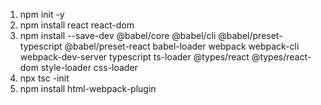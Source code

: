 1. npm init -y
2. npm install react react-dom
3. npm install --save-dev @babel/core @babel/cli @babel/preset-typescript @babel/preset-react babel-loader webpack webpack-cli webpack-dev-server typescript ts-loader @types/react @types/react-dom style-loader css-loader
4. npx tsc -init
5. npm install html-webpack-plugin